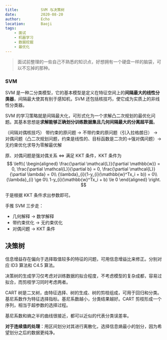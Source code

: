 ```yaml
---
title:          SVM 与决策树
date:           2020-08-20
author:         Echo
location:       Baoji 
tags: 
    - 面试
    - 机器学习
    - 数据挖掘
    - 最优化
---
```


> 面试前整理的一些自己不熟悉的知识点，好想拥有一个硬盘一样的脑袋，可以不忘掉的那种。

### SVM

SVM 是一种二分类模型，它的基本模型是定义在特征空间上的**间隔最大的线性分类器**，间隔最大使其有别于感知机，SVM 还包括核技巧，使它成为实质上的非线性分类器。

SVM 的学习策略就是间隔最大化，可形式化为一个求解凸二次规划的最优化问题。其基本思想是**求解能够正确划分训练数据集且几何间隔最大的分离超平面**。

（间隔对偶核技巧）
带约束的原问题 -> 不带约束的原问题（引入拉格朗日） -> 对偶问题（凸二次规划问题，约束是线性的、目标函数是二次的->强对偶问题）-> 无约束优化求导为零解最优解

原、对偶问题是强对偶关系 <=> 满足 KKT 条件，KKT 条件为
$$
\left\{
\begin{aligned}
\frac{\partial \mathcal{L}}{\partial \mathbb{w}} = 0, \frac{\partial \mathcal{L}}{\partial b} = 0, \frac{\partial \mathcal{L}}{\partial \lambda} = 0\\
{\lambda}_{i}(1-y_{i}(\mathbb{w}^Tx_i + b)) = 0\\
{\lambda}_{i} \ge 0\\
1-y_{i}(\mathbb{w}^Tx_i + b) \le 0
\end{aligned}
\right.
$$

于是根据 KKT 条件求出参数即可。

手推 SVM 三步走：

* 几何解释  -> 数学解释
* 带约束优化 -> 无约束优化
* 对偶问题 -> KKT 条件

## 决策树

信息增益存在偏向于选择取值较多的特征的问题，可用信息增益比来修正。分别对应 ID3 算法和 C4.5 算法。

决策树的生成学习仅考虑对训练数据的拟合程度，不考虑模型的复杂成都，容易过拟合，而剪枝学习同时考虑两者。

CART 树是二叉树，由特征选择、树的生成、树的剪枝组成，可用于回归和分类。基尼系数作为特征选择指标。基尼系数越小，分类结果越好。CART 剪枝形成一个序列，相当于超参数的选择过程。

基尼系数和熵之半的曲线很接近，都可以近似的代表分类误差率。

**对于连续值的处理**：用区间划分对其进行离散化，选择信息熵最小的划分，因为希望划分之后的数据更纯净。
